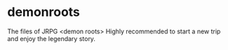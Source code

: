 # demonroots
The files of JRPG &lt;demon roots>
Highly recommended to start a new trip and enjoy the legendary story.
